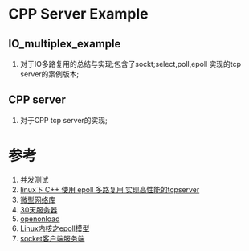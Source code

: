 # CPP Server Example
## IO_multiplex_example
1. 对于IO多路复用的总结与实现;包含了sockt;select,poll,epoll 实现的tcp server的案例版本;

## CPP server
1. 对于CPP tcp server的实现;

# 参考
1. [并发测试](https://github.com/wangbojing/c1000k_test/blob/master/client.c)
2. [linux下 C++ 使用 epoll 多路复用 实现高性能的tcpserver](https://juejin.cn/post/6936836371352911902)
3. [微型网络库](https://zhuanlan.zhihu.com/p/597876632)
4. [30天服务器](https://github.com/yuesong-feng/30dayMakeCppServer)
5. [openonload](https://github.com/Xilinx-CNS/onload)
6. [Linux内核之epoll模型](https://github.com/0voice/linux_kernel_wiki/blob/main/%E6%96%87%E7%AB%A0/%E7%BD%91%E7%BB%9C%E5%8D%8F%E8%AE%AE%E6%A0%88/Linux%E5%86%85%E6%A0%B8%E4%B9%8Bepoll%E6%A8%A1%E5%9E%8B.md)
7. [socket客户端服务端](https://blog.csdn.net/abcd552191868/article/details/122398762)